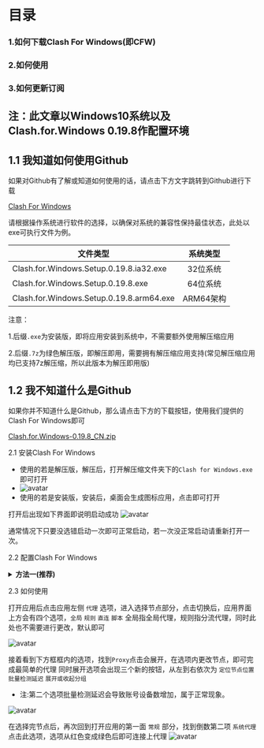 # 目录
### 1.如何下载Clash For Windows(即CFW)
### 2.如何使用
### 3.如何更新订阅

## 注：此文章以Windows10系统以及Clash.for.Windows 0.19.8作配置环境
## 1.1 我知道如何使用Github
如果对Github有了解或知道如何使用的话，请点击下方文字跳转到Github进行下载

[Clash For Windows](https://github.com/Fndroid/clash_for_windows_pkg/releases)

请根据操作系统进行软件的选择，以确保对系统的兼容性保持最佳状态，此处以exe可执行文件为例。

| 文件类型                   | 系统类型 |
| ----------------------  | :---: |
| Clash.for.Windows.Setup.0.19.8.ia32.exe    |   32位系统   |
| Clash.for.Windows.Setup.0.19.8.exe          |   64位系统   |
| Clash.for.Windows.Setup.0.19.8.arm64.exe     |   ARM64架构   |

注意：

1.后缀`.exe`为安装版，即将应用安装到系统中，不需要额外使用解压缩应用

2.后缀`.7z`为绿色解压版，即解压即用，需要拥有解压缩应用支持(常见解压缩应用均已支持7z解压缩，所以此版本为解压即用版)

## 1.2 我不知道什么是Github
如果你并不知道什么是Github，那么请点击下方的下载按钮，使用我们提供的Clash For Windows即可

[Clash.for.Windows-0.19.8_CN.zip](https://www.onezz.me/Clash.for.Windows-0.19.8_CN.zip)

2.1 安装Clash For Windows

+ 使用的若是解压版，解压后，打开解压缩文件夹下的`Clash for Windows.exe`即可打开
+ ![avatar](https://s2.loli.net/2022/02/13/UQj8hFeP16RasnG.jpg)
+ 使用的若是安装版，安装后，桌面会生成图标应用，点击即可打开

打开后出现如下界面即说明启动成功
![avatar](https://s2.loli.net/2022/02/13/3uDYKTQeL9ZnkoI.jpg)

通常情况下只要没选错启动一次即可正常启动，若一次没正常启动请重新打开一次。

2.2 配置Clash For Windows

<details>
<summary><b>方法一(推荐)</b></summary>

使用壹速云官方配置

```txt
打开壹速云官网，登录后在官网右侧找到快速使用
  
以此点击 订阅中心 > Windows > Clash for Windows 一键导入
  
在浏览器弹出窗口时，点击允许导入，即可自动导入至Clash
  
若点击一键导入后浏览器没反应，请尝试更换至Chrome浏览器后再次导入
```

</details>

2.3 如何使用

打开应用后点击应用左侧 `代理` 选项，进入选择节点部分，点击切换后，应用界面上方会有四个选项，`全局` `规则` `直连` `脚本`
全局指全局代理，规则指分流代理，同时此处也不需要进行更改，默认即可

![avatar](https://s2.loli.net/2022/02/13/UzOxoVDldjEp6eW.jpg)

接着看到下方框框内的选项，找到`Proxy`点击会展开，在选项内更改节点，即可完成最简单的代理
同时展开选项会出现三个新的按钮，从左到右依次为 `定位节点位置` `批量检测延迟` `展开或收起分组`
+ 注:第二个选项批量检测延迟会导致账号设备数增加，属于正常现象。

![avatar](https://s2.loli.net/2022/02/13/i2NVvLs9ZqWQ7E8.jpg)

在选择完节点后，再次回到打开应用的第一面 `常规` 部分，找到倒数第二项 `系统代理` 点击此选项，选项从红色变成绿色后即可连接上代理 
![avatar](https://s2.loli.net/2022/02/13/59MWhTSuiedyIDf.jpg)
